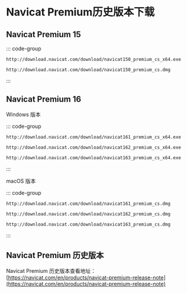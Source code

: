 # Navicat Premium历史版本下载

## Navicat Premium 15

::: code-group
```shell [Windows]
http://download.navicat.com/download/navicat150_premium_cs_x64.exe
```

```shell [macOS]
http://download.navicat.com/download/navicat150_premium_cs.dmg
```
:::

## Navicat Premium 16

Windows 版本

::: code-group
```shell [16.1.x]
http://download.navicat.com/download/navicat161_premium_cs_x64.exe
```

```shell [16.2.x]
http://download.navicat.com/download/navicat162_premium_cs_x64.exe
```

```shell [16.3.x]
http://download.navicat.com/download/navicat163_premium_cs_x64.exe
```
:::

macOS 版本

::: code-group
```shell [16.1.x]
http://download.navicat.com/download/navicat161_premium_cs.dmg
```

```shell [16.2.x]
http://download.navicat.com/download/navicat162_premium_cs.dmg
```

```shell [16.3.x]
http://download.navicat.com/download/navicat163_premium_cs.dmg
```
:::

## Navicat Premium 历史版本

Navicat Premium 历史版本查看地址：[https://navicat.com/en/products/navicat-premium-release-note](https://navicat.com/en/products/navicat-premium-release-note)
